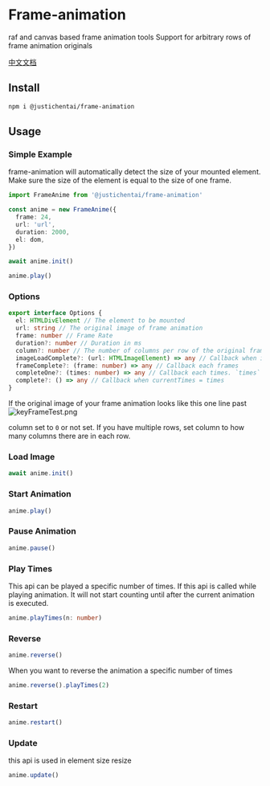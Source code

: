 # Frame-animation

raf and canvas based frame animation tools
Support for arbitrary rows of frame animation originals

[中文文档](https://juejin.cn/post/7130862826486235167)

## Install

```bash
npm i @justichentai/frame-animation
```

## Usage

### Simple Example

frame-animation will automatically detect the size of your mounted element.
Make sure the size of the element is equal to the size of one frame.
```ts
import FrameAnime from '@justichentai/frame-animation'

const anime = new FrameAnime({  
  frame: 24,  
  url: 'url',  
  duration: 2000,  
  el: dom,  
})  

await anime.init()

anime.play()
```

### Options

```ts
export interface Options {  
  el: HTMLDivElement // The element to be mounted  
  url: string // The original image of frame animation 
  frame: number // Frame Rate  
  duration?: number // Duration in ms  
  column?: number // The number of columns per row of the original frame animation; 0 mean only one line;Default 0  
  imageLoadComplete?: (url: HTMLImageElement) => any // Callback when image is loaded  
  frameComplete?: (frame: number) => any // Callback each frames 
  completeOne?: (times: number) => any // Callback each times. `times` is the current count  
  complete?: () => any // Callback when currentTimes = times 
}
```

If the original image of your frame animation looks like this one line past
![keyFrameTest.png](https://p9-juejin.byteimg.com/tos-cn-i-k3u1fbpfcp/9f6ef5f987184bb196f796533166d5a1~tplv-k3u1fbpfcp-watermark.image?)

column set to `0` or not set.
If you have multiple rows, set column to how many columns there are in each row.

### Load Image

```ts
await anime.init()
```

### Start Animation

```ts
anime.play()
```

### Pause Animation

```ts
anime.pause()
```

### Play Times

This api can be played a specific number of times.
If this api is called while playing animation.
It will not start counting until after the current animation is executed.

```ts
anime.playTimes(n: number)
```

### Reverse

```ts
anime.reverse()
```

When you want to reverse the animation a specific number of times

```ts
anime.reverse().playTimes(2)
```

### Restart

```ts
anime.restart()
```

### Update

this api is used in element size resize
```ts
anime.update()
```
